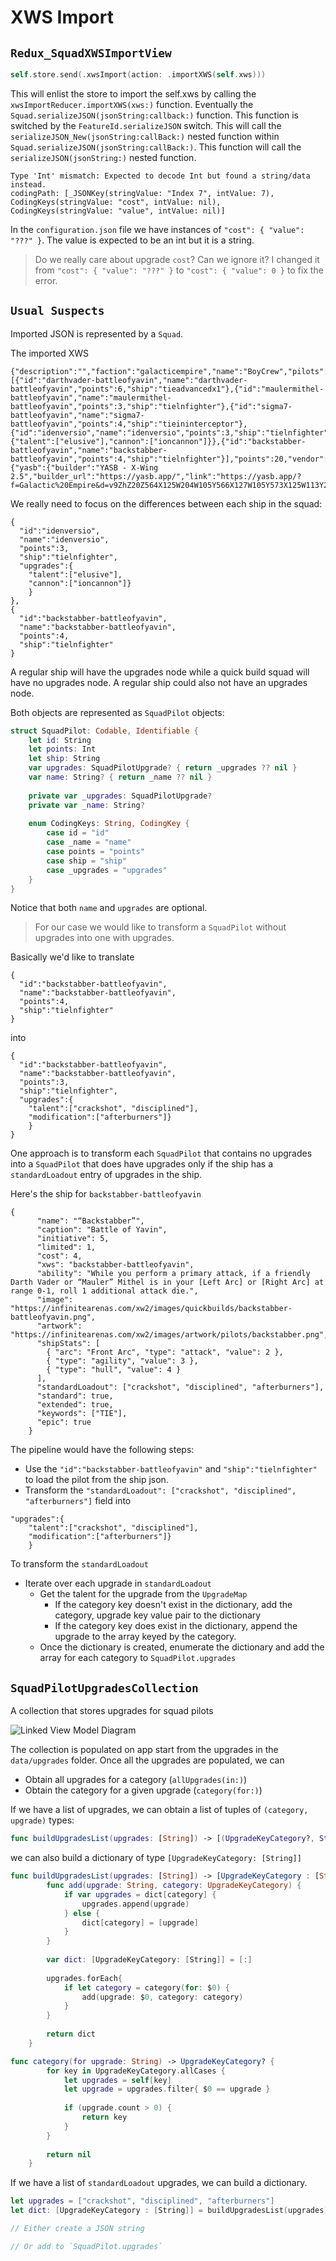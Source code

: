 #  XWS Import

## `Redux_SquadXWSImportView`

```swift
self.store.send(.xwsImport(action: .importXWS(self.xws)))
```

This will enlist the store to import the self.xws by calling the `xwsImportReducer.importXWS(xws:)` function.  Eventually the `Squad.serializeJSON(jsonString:callback:)` function.  This function is switched by the `FeatureId.serializeJSON` switch.  This will call the `serializeJSON_New(jsonString:callBack:)` nested function within `Squad.serializeJSON(jsonString:callBack:)`.  This function will call the `serializeJSON(jsonString:)` nested function.

```
Type 'Int' mismatch: Expected to decode Int but found a string/data instead.
codingPath: [_JSONKey(stringValue: "Index 7", intValue: 7), CodingKeys(stringValue: "cost", intValue: nil), CodingKeys(stringValue: "value", intValue: nil)]
```

In the `configuration.json` file we have instances of `"cost": { "value": "???" }`.  The value is expected to be an int but it is a string.

> Do we really care about upgrade `cost`?  Can we ignore it?
> I changed it from `"cost": { "value": "???" }` to `"cost": { "value": 0 }` to fix the error.


## `Usual Suspects`

Imported JSON is represented by a `Squad`.  

The imported XWS

```
{"description":"","faction":"galacticempire","name":"BoyCrew","pilots":[{"id":"darthvader-battleofyavin","name":"darthvader-battleofyavin","points":6,"ship":"tieadvancedx1"},{"id":"maulermithel-battleofyavin","name":"maulermithel-battleofyavin","points":3,"ship":"tielnfighter"},{"id":"sigma7-battleofyavin","name":"sigma7-battleofyavin","points":4,"ship":"tieininterceptor"},{"id":"idenversio","name":"idenversio","points":3,"ship":"tielnfighter","upgrades":{"talent":["elusive"],"cannon":["ioncannon"]}},{"id":"backstabber-battleofyavin","name":"backstabber-battleofyavin","points":4,"ship":"tielnfighter"}],"points":20,"vendor":{"yasb":{"builder":"YASB - X-Wing 2.5","builder_url":"https://yasb.app/","link":"https://yasb.app/?f=Galactic%20Empire&d=v9ZhZ20Z564X125W204W105Y566X127W105Y573X125W113Y218X119WW11WWY565X116W381W105&sn=BoyCrew&obs="}},"version":"10/28/2022"}
```

We really need to focus on the differences between each ship in the squad:

```
{
  "id":"idenversio",
  "name":"idenversio",
  "points":3,
  "ship":"tielnfighter",
  "upgrades":{
    "talent":["elusive"],
    "cannon":["ioncannon"]}
    }
},
{
  "id":"backstabber-battleofyavin",
  "name":"backstabber-battleofyavin",
  "points":4,
  "ship":"tielnfighter"
}
```

A regular ship will have the upgrades node while a quick build squad will have no upgrades node.
A regular ship could also not have an upgrades node.

Both objects are represented as `SquadPilot` objects:

```swift
struct SquadPilot: Codable, Identifiable {
    let id: String
    let points: Int
    let ship: String
    var upgrades: SquadPilotUpgrade? { return _upgrades ?? nil }
    var name: String? { return _name ?? nil }
    
    private var _upgrades: SquadPilotUpgrade?
    private var _name: String?
    
    enum CodingKeys: String, CodingKey {
        case id = "id"
        case _name = "name"
        case points = "points"
        case ship = "ship"
        case _upgrades = "upgrades"
    }
}
``` 
Notice that both `name` and `upgrades` are optional.


> For our case we would like to transform a `SquadPilot` without upgrades into one with upgrades.

Basically we'd like to translate 

```
{
  "id":"backstabber-battleofyavin",
  "name":"backstabber-battleofyavin",
  "points":4,
  "ship":"tielnfighter"
}
```

into

```
{
  "id":"backstabber-battleofyavin",
  "name":"backstabber-battleofyavin",
  "points":3,
  "ship":"tielnfighter",
  "upgrades":{
    "talent":["crackshot", "disciplined"],
    "modification":["afterburners"]}
    }
}
```

One approach is to transform each `SquadPilot` that contains no upgrades into a `SquadPilot` that does have upgrades only if the ship has a `standardLoadout` entry of upgrades in the ship.

Here's the ship for `backstabber-battleofyavin`

```
{
      "name": "“Backstabber”",
      "caption": "Battle of Yavin",
      "initiative": 5,
      "limited": 1,
      "cost": 4,
      "xws": "backstabber-battleofyavin",
      "ability": "While you perform a primary attack, if a friendly Darth Vader or “Mauler” Mithel is in your [Left Arc] or [Right Arc] at range 0-1, roll 1 additional attack die.",
      "image": "https://infinitearenas.com/xw2/images/quickbuilds/backstabber-battleofyavin.png",
      "artwork": "https://infinitearenas.com/xw2/images/artwork/pilots/backstabber.png",
      "shipStats": [
        { "arc": "Front Arc", "type": "attack", "value": 2 },
        { "type": "agility", "value": 3 },
        { "type": "hull", "value": 4 }
      ],
      "standardLoadout": ["crackshot", "disciplined", "afterburners"],
      "standard": true,
      "extended": true,
      "keywords": ["TIE"],
      "epic": true
    }
```

The pipeline would have the following steps:

- Use the `"id":"backstabber-battleofyavin"` and `"ship":"tielnfighter"` to load the pilot from the ship json.
- Transform the `"standardLoadout": ["crackshot", "disciplined", "afterburners"]` field into
```
"upgrades":{
    "talent":["crackshot", "disciplined"],
    "modification":["afterburners"]}
    }
```
To transform the `standardLoadout`
- Iterate over each upgrade in `standardLoadout`
  - Get the talent for the upgrade from the `UpgradeMap`
    - If the category key doesn't exist in the dictionary, add the category, upgrade key value pair to the dictionary
    - If the category key does exist in the dictionary, append the upgrade to the array keyed by the category.
  - Once the dictionary is created, enumerate the dictionary and add the array for each category to `SquadPilot.upgrades`

## `SquadPilotUpgradesCollection`
A collection that stores upgrades for squad pilots

![Linked View Model Diagram](https://pakirby1.github.io/images/XWSImport-SquadPilotUpgradesCollection.png)

The collection is populated on app start from the upgrades in the `data/upgrades` folder.   Once all the upgrades are populated, we can 

- Obtain all upgrades for a category (`allUpgrades(in:)`)
- Obtain the category for a given upgrade (`category(for:)`)

If we have a list of upgrades, we can obtain a list of tuples of `(category, upgrade)` types:

```swift
func buildUpgradesList(upgrades: [String]) -> [(UpgradeKeyCategory?, String)]
```

we can also build a dictionary of type `[UpgradeKeyCategory: [String]]`

```swift
func buildUpgradesList(upgrades: [String]) -> [UpgradeKeyCategory : [String]] {
        func add(upgrade: String, category: UpgradeKeyCategory) {
            if var upgrades = dict[category] {
                upgrades.append(upgrade)
            } else {
                dict[category] = [upgrade]
            }
        }
        
        var dict: [UpgradeKeyCategory: [String]] = [:]
        
        upgrades.forEach{
            if let category = category(for: $0) {
                add(upgrade: $0, category: category)
            }
        }
        
        return dict
    }
```


```swift
func category(for upgrade: String) -> UpgradeKeyCategory? {
        for key in UpgradeKeyCategory.allCases {
            let upgrades = self[key]
            let upgrade = upgrades.filter{ $0 == upgrade }
            
            if (upgrade.count > 0) {
                return key
            }
        }
        
        return nil
    }
```

If we have a  list of `standardLoadout` upgrades, we can build a dictionary.

```swift
let upgrades = ["crackshot", "disciplined", "afterburners"]
let dict: [UpgradeKeyCategory : [String]] = buildUpgradesList(upgrades)

// Either create a JSON string

// Or add to `SquadPilot.upgrades`

```







